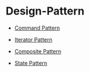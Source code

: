 # Design-Pattern
- [Command Pattern](Command-Pattern/)

- [Iterator Pattern](Iterator-Pattern/)

- [Composite Pattern](Composite-Pattern/)

- [State Pattern](State-Pattern/)